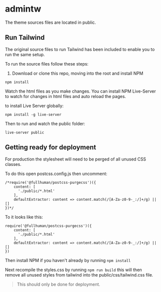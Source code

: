 # admintw

The theme sources files are located in public.

## Run Tailwind
The original source files to run Tailwind has been included to enable you to run the same setup.

To run the source files follow these steps:

1) Download or clone this repo, moving into the root and install NPM

`npm install`

Watch the html files as you make changes. You can install NPM Live-Server to watch for changes in html files and auto reload the pages.

to install Live Server globally:

`npm install -g live-server`

Then to run and watch the public folder:

`live-server public`

## Getting ready for deployment

For production the stylesheet will need to be perged of all unused CSS classes.

To do this open postcss.config.js then uncomment:
```
/*require('@fullhuman/postcss-purgecss')({
    content: [
      './public/*.html'
    ],
    defaultExtractor: content => content.match(/[A-Za-z0-9-_:/]+/g) || []
})*/
```

To it looks like this:

```
require('@fullhuman/postcss-purgecss')({
    content: [
      './public/*.html'
    ],
    defaultExtractor: content => content.match(/[A-Za-z0-9-_:/]+/g) || []
})
```

Then install NPM if you haven't already by running `npm install` 

Next recompile the styles.css by running `npm run build` this will then remove all unused styles from tailwind into the public/css/tailwind.css file. 

>This should only be done for deployment. 
